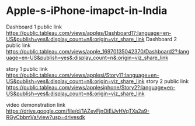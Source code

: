 # Apple-s-iPhone-imapct-in-India


Dashboard 1 public link https://public.tableau.com/views/apples/Dashboard1?:language=en-US&publish=yes&:display_count=n&:origin=viz_share_link
 Dashboard 2 public link https://public.tableau.com/views/apple_16970135042370/Dashboard2?:language=en-US&publish=yes&:display_count=n&:origin=viz_share_link

story 1 public link https://public.tableau.com/views/applesi/Story1?:language=en-US&publish=yes&:display_count=n&:origin=viz_share_link
story 2 public link https://public.tableau.com/views/applesiphone/Story2?:language=en-US&publish=yes&:display_count=n&:origin=viz_share_link

video demonstration link https://drive.google.com/file/d/1AZevFjnOiEiJvHVqTXa2a9-RGyCbbmVa/view?usp=drivesdk
